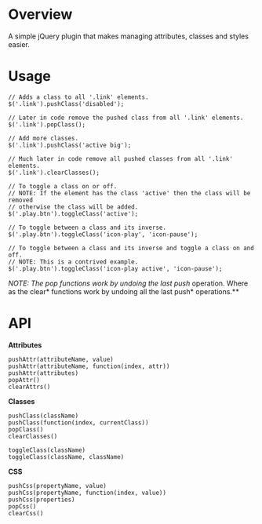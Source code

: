 # Overview

A simple jQuery plugin that makes managing attributes, classes and styles easier.



# Usage

	// Adds a class to all '.link' elements.
	$('.link').pushClass('disabled');

	// Later in code remove the pushed class from all '.link' elements.
	$('.link').popClass();

	// Add more classes.
	$('.link').pushClass('active big');

	// Much later in code remove all pushed classes from all '.link' elements.
	$('.link').clearClasses();

	// To toggle a class on or off.
	// NOTE: If the element has the class 'active' then the class will be removed
	// otherwise the class will be added.
	$('.play.btn').toggleClass('active');

	// To toggle between a class and its inverse.
	$('.play.btn').toggleClass('icon-play', 'icon-pause');

	// To toggle between a class and its inverse and toggle a class on and off.
	// NOTE: This is a contrived example.
	$('.play.btn').toggleClass('icon-play active', 'icon-pause');


**NOTE: The pop* functions work by undoing the last push* operation. Where as the clear* functions work by undoing all the last push* operations.**



# API

**Attributes**

	pushAttr(attributeName, value)
	pushAttr(attributeName, function(index, attr))
	pushAttr(attributes)
	popAttr()
	clearAttrs()

**Classes**

	pushClass(className)
	pushClass(function(index, currentClass))
	popClass()
	clearClasses()

	toggleClass(className)
	toggleClass(className, className)

**CSS**

	pushCss(propertyName, value)
	pushCss(propertyName, function(index, value))
	pushCss(properties)
	popCss()
	clearCss()